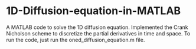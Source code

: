 # 1D-Diffusion-equation-in-MATLAB
A MATLAB code to solve the 1D diffusion equation.
Implemented the Crank Nicholson scheme to discretize the partial derivatives in time and space.
To run the code, just run the oned_diffusion_equation.m file.
